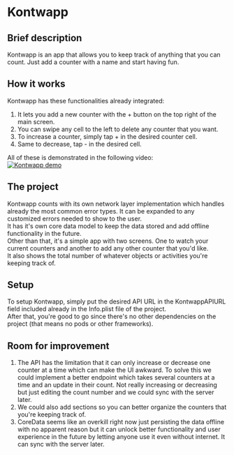 # Kontwapp

## Brief description
Kontwapp is an app that allows you to keep track of anything that you can count. Just add a counter with a name and start having fun.

## How it works
Kontwapp has these functionalities already integrated:
1. It lets you add a new counter with the + button on the top right of the main screen.
2. You can swipe any cell to the left to delete any counter that you want.
3. To increase a counter, simply tap + in the desired counter cell.
4. Same to decrease, tap - in the desired cell.<br/>

All of these is demonstrated in the following video:<br/>
[![Kontwapp demo](http://img.youtube.com/vi/KKejYXYabz0/0.jpg)](https://www.youtube.com/watch?v=KKejYXYabz0 "Kontwapp demo")

## The project
Kontwapp counts with its own network layer implementation which handles already the most common error types. It can be expanded to any customized errors needed to show to the user.<br />
It has it's own core data model to keep the data stored and add offline functionality in the future.<br />
Other than that, it's a simple app with two screens. One to watch your current counters and another to add any other counter that you'd like.<br />
It also shows the total number of whatever objects or activities you're keeping track of.

## Setup
To setup Kontwapp, simply put the desired API URL in the KontwappAPIURL field included already in the Info.plist file of the project.<br />
After that, you're good to go since there's no other dependencies on the project (that means no pods or other frameworks). 

## Room for improvement
1. The API has the limitation that it can only increase or decrease one counter at a time which can make the UI awkward. To solve this we could implement a better endpoint which takes several counters at a time and an update in their count. Not really increasing or decreasing but just editing the count number and we could sync with the server later.
2. We could also add sections so you can better organize the counters that you're keeping track of.
3. CoreData seems like an overkill right now just persisting the data offline with no apparent reason but it can unlock better functionality and user experience in the future by letting anyone use it even without internet. It can sync with the server later.
